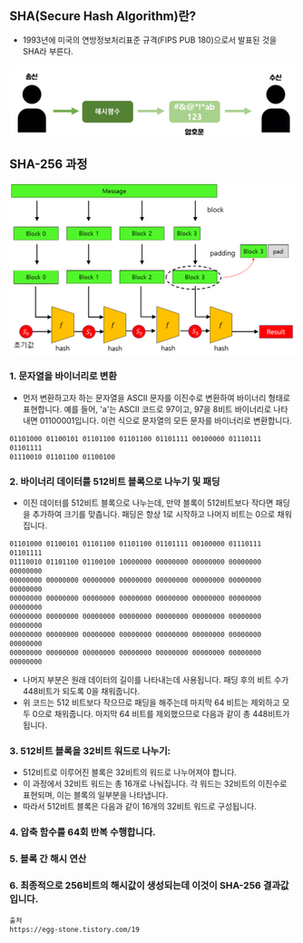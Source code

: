 
## SHA(Secure Hash Algorithm)란?
- 1993년에 미국의 연방정보처리표준 규격(FIPS PUB 180)으로서 발표된 것을 SHA라 부른다.


![해시함수.png](..%2F..%2Fetc%2Fimage%2FSECURITY%2F%ED%95%B4%EC%8B%9C%ED%95%A8%EC%88%98.png)

## SHA-256 과정


![sha256-02.png](..%2F..%2Fetc%2Fimage%2FSECURITY%2Fsha256-02.png) 


### 1. 문자열을 바이너리로 변환
- 먼저 변환하고자 하는 문자열을 ASCII 문자를 이진수로 변환하여 바이너리 형태로 표현합니다. 예를 들어, 'a'는 ASCII 코드로 97이고, 97을 8비트 바이너리로 나타내면 01100001입니다. 이런 식으로 문자열의 모든 문자를 바이너리로 변환합니다.

```
01101000 01100101 01101100 01101100 01101111 00100000 01110111 01101111
01110010 01101100 01100100
```

### 2. 바이너리 데이터를 512비트 블록으로 나누기 및 패딩
- 이진 데이터를 512비트 블록으로 나누는데, 만약 블록이 512비트보다 작다면 패딩을 추가하여 크기를 맞춥니다. 패딩은 항상 1로 시작하고 나머지 비트는 0으로 채워집니다.
```
01101000 01100101 01101100 01101100 01101111 00100000 01110111 01101111
01110010 01101100 01100100 10000000 00000000 00000000 00000000 00000000
00000000 00000000 00000000 00000000 00000000 00000000 00000000 00000000
00000000 00000000 00000000 00000000 00000000 00000000 00000000 00000000
00000000 00000000 00000000 00000000 00000000 00000000 00000000 00000000
00000000 00000000 00000000 00000000 00000000 00000000 00000000 00000000
00000000 00000000 00000000 00000000 00000000 00000000 00000000 00000000
```
- 나머지 부분은 원래 데이터의 길이를 나타내는데 사용됩니다. 패딩 후의 비트 수가 448비트가 되도록 0을 채워줍니다.
- 위 코드는 512 비트보다 작으므로 패딩을 해주는데 마지막 64 비트는 제외하고 모두 0으로 채워줍니다. 마지막 64 비트를 제외했으므로 다음과 같이 총 448비트가 됩니다.


### 3. 512비트 블록을 32비트 워드로 나누기:
- 512비트로 이루어진 블록은 32비트의 워드로 나누어져야 합니다. 
- 이 과정에서 32비트 워드는 총 16개로 나눠집니다. 각 워드는 32비트의 이진수로 표현되며, 이는 블록의 일부분을 나타냅니다.
- 따라서 512비트 블록은 다음과 같이 16개의 32비트 워드로 구성됩니다.

### 4. 압축 함수를 64회 반복 수행합니다.

### 5. 블록 간 해시 연산

### 6. 최종적으로 256비트의 해시값이 생성되는데 이것이 SHA-256 결과값입니다.








```
출처
https://egg-stone.tistory.com/19
```
